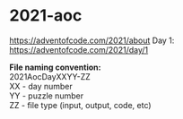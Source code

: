 # 2021-aoc
https://adventofcode.com/2021/about
Day 1: https://adventofcode.com/2021/day/1

**File naming convention:**  
2021AocDayXXYY-ZZ  
  XX - day number  
  YY - puzzle number  
  ZZ - file type (input, output, code, etc)  

